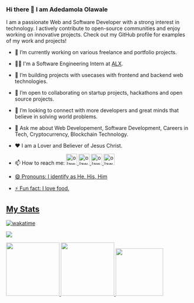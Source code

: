 ### Hi there 👋 I am Adedamola Olawale


I am a passionate Web and Software Developer with a strong interest in technology. I actively contribute to open-source communities and enjoy working on innovative projects. Check out my GitHub profile for examples of my work and projects!

- 🔭 I’m currently working on various freelance and portfolio projects.
- 👨‍💻 I'm a Software Engineering Intern at [ALX](https://www.alxafrica.com/software-engineering/).
- 🌱 I’m building projects with usecases with frontend and backend web technologies.
- 👯 I’m open to collaborating on startup projects, hackathons and open source projects.
- 🤔 I’m looking to connect with more developers and great minds that believe in solving world problems.
- 💬 Ask me about Web Developement, Software Development, Careers in Tech, Cryptocurrency, Blockchain Technology.
- ❤️ I am a Lover and Believer of Jesus Christ.
- 📫 How to reach me: 
<a href="https://github.com/Dprof-code"><img alt="olawale_adedamola | Github" width="30px" src="https://github.githubassets.com/images/modules/logos_page/GitHub-Mark.png" />
<a href="https://www.linkedin.com/in/olawale-adedamola-b9b1641a2"><img alt="olawale_adedamola | LinkedIn" width="30px" src="https://cdn-icons-png.flaticon.com/128/3536/3536505.png" />
<a href="https://twitter.com/pr0devs"><img alt="olawale_adedamola | Twitter" width="30px" src="https://cdn-icons-png.flaticon.com/128/3256/3256013.png" />
<a href="mailto:olawaleade15@gmail.com"><img alt="olawale_adedamola | Gmail" width="30px" src="https://cdn-icons-png.flaticon.com/128/5968/5968534.png" />
        
- 😄 Pronouns: I identify as He, His, Him
- ⚡ Fun fact: I love food.


## My Stats

[![wakatime](https://wakatime.com/badge/user/255a1e9f-e652-4b34-b3d8-07ca96938d4f.svg)](https://wakatime.com/@255a1e9f-e652-4b34-b3d8-07ca96938d4f)
        
![](https://komarev.com/ghpvc/?username=dprof-code)
  
<a href="https://github.com/anuraghazra/github-readme-stats">
  <img height="145em" src="https://github-readme-stats.vercel.app/api?username=dprof-code&show_icons=true&theme=highcontrast&hide_title=true&hide_border=true" style="max-width: 100%;" />
</a>
<a href="https://git.io/streak-stats">
  <img height="145em" src="https://streak-stats.demolab.com?user=dprof-code&theme=python-dark&hide_title=true&hide_border=true" style="max-width: 100%;"/>
</a>
<a href="https://github.com/anuraghazra/github-readme-stats">
  <img height="129.6em" src="https://github-readme-stats.vercel.app/api/top-langs/?username=dprof-code&amp;layout=compact&amp;theme=highcontrast&langs_count=10&amp;hide_title=true&amp;hide_border=true" style="max-width: 100%;">
</a>

